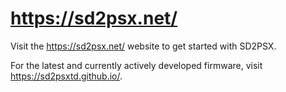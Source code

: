# https://sd2psx.net/

Visit the https://sd2psx.net/ website to get started with SD2PSX.

For the latest and currently actively developed firmware, visit https://sd2psxtd.github.io/.
